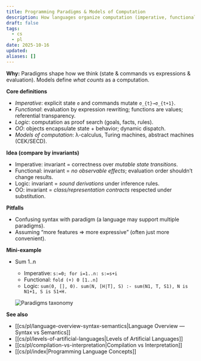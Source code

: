 ```yaml
---
title: Programming Paradigms & Models of Computation
description: How languages organize computation (imperative, functional, logic, OO) and the abstract machines behind them.
draft: false
tags:
  - cs
  - pl
date: 2025-10-16
updated:
aliases: []
---
```

**Why:** Paradigms shape how we think (state & commands vs expressions & evaluation). Models define *what counts* as a computation.

**Core definitions**
- *Imperative*: explicit state `σ` and commands mutate `σ_{t}→σ_{t+1}`.
- *Functional*: evaluation by expression rewriting; functions are values; referential transparency.
- *Logic*: computation as proof search (goals, facts, rules).
- *OO*: objects encapsulate state + behavior; dynamic dispatch.
- *Models of computation*: λ-calculus, Turing machines, abstract machines (CEK/SECD).

**Idea (compare by invariants)**
- Imperative: invariant = correctness over *mutable state transitions*.
- Functional: invariant = *no observable effects*; evaluation order shouldn’t change results.
- Logic: invariant = *sound derivations* under inference rules.
- OO: invariant = *class/representation contracts* respected under substitution.

**Pitfalls**
- Confusing syntax with paradigm (a language may support multiple paradigms).
- Assuming “more features ⇒ more expressive” (often just more convenient).

**Mini-example**
- Sum 1..n  
  - Imperative: `s:=0; for i=1..n: s:=s+i`  
  - Functional: `fold (+) 0 [1..n]`  
  - Logic: `sum(0, [], 0). sum(N, [H|T], S) :- sum(N1, T, S1), N is N1+1, S is S1+H.`
  
  ![Paradigms taxonomy](/cs/pl/assets/paradigms-taxonomy.svg)

**See also**
- [[cs/pl/language-overview-syntax-semantics|Language Overview — Syntax vs Semantics]]
- [[cs/pl/levels-of-artificial-languages|Levels of Artificial Languages]]
- [[cs/pl/compilation-vs-interpretation|Compilation vs Interpretation]]
- [[cs/pl/index|Programming Language Concepts]]
